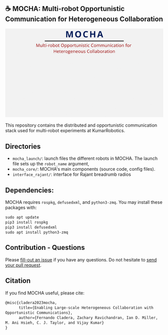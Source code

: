 ☕ MOCHA: Multi-robot Opportunistic Communication for Heterogeneous Collaboration
---------------------------------------------------------------------------------
![MOCHA gif](mocha.gif)

This repository contains the distributed and opportunistic communication stack used for multi-robot experiments at KumarRobotics.

## Directories

 - `mocha_launch/`: launch files the different robots in MOCHA. The launch file
   sets up the `robot_name` argument,
 - `mocha_core/`: MOCHA's main components (source code, config files).
 - `interface_rajant/`: interface for Rajant breadrumb radios

## Dependencies:

MOCHA requires `rospkg`, `defusedxml`, and `python3-zmq`. You may install these
packages with:

```
sudo apt update
pip3 install rospkg
pip3 install defusedxml
sudo apt install python3-zmq
```

## Contribution - Questions

Please [fill-out an issue](https://github.com/KumarRobotics/MOCHA/issues) if you have any questions.
Do not hesitate to [send your pull request](https://github.com/KumarRobotics/MOCHA/pulls).

## Citation

If you find MOCHA useful, please cite:

```
@misc{cladera2023mocha,
      title={Enabling Large-scale Heterogeneous Collaboration with Opportunistic Communications}, 
      author={Fernando Cladera, Zachary Ravichandran, Ian D. Miller, M. Ani Hsieh, C. J. Taylor, and Vijay Kumar}
}
